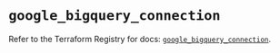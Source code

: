 # `google_bigquery_connection`

Refer to the Terraform Registry for docs: [`google_bigquery_connection`](https://registry.terraform.io/providers/hashicorp/google-beta/5.14.0/docs/resources/google_bigquery_connection).
